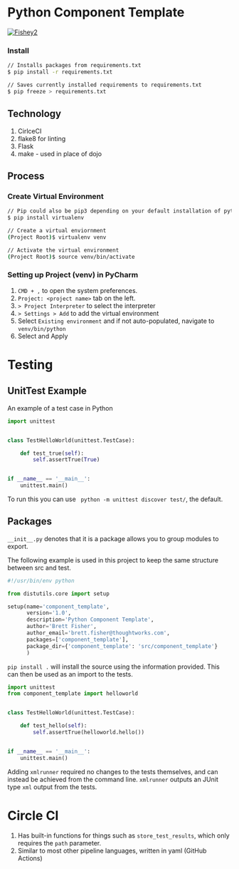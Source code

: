 # Python Component Template

[![Fishey2](https://circleci.com/gh/fishey2/python-component-template/tree/master.svg?style=shield)](https://app.circleci.com/pipelines/github/fishey2/python-component-template)

### Install


```bash
// Installs packages from requirements.txt
$ pip install -r requirements.txt

// Saves currently installed requirements to requirements.txt
$ pip freeze > requirements.txt
```

## Technology

1. CirlceCI
1. flake8 for linting
1. Flask
1. make - used in place of dojo

## Process

### Create Virtual Environment

```bash
// Pip could also be pip3 depending on your default installation of python
$ pip install virtualenv

// Create a virtual enviornment
(Project Root)$ virtualenv venv

// Activate the virtual environment
(Project Root)$ source venv/bin/activate
```

### Setting up Project (venv) in PyCharm

1. `CMD + ,` to open the system preferences.
1. `Project: <project name>` tab on the left.
1. `> Project Interpreter` to select the interpreter
1. `> Settings > Add` to add the virtual environment
1. Select `Existing environment` and if not auto-populated, navigate to `venv/bin/python`
1. Select and Apply



# Testing

## UnitTest Example

An example of a test case in Python

```python
import unittest


class TestHelloWorld(unittest.TestCase):

    def test_true(self):
        self.assertTrue(True)


if __name__ == '__main__':
    unittest.main()
```

To run this you can use ` python -m unittest discover test/`, the default.

## Packages

`__init__.py` denotes that it is a package allows you to group modules to export.

The following example is used in this project to keep the same structure between src and test.

```python
#!/usr/bin/env python

from distutils.core import setup

setup(name='component_template',
      version='1.0',
      description='Python Component Template',
      author='Brett Fisher',
      author_email='brett.fisher@thoughtworks.com',
      packages=['component_template'],
      package_dir={'component_template': 'src/component_template'}
      )
```

`pip install .` will install the source using the information provided. This can then be used as
an import to the tests.

```python
import unittest
from component_template import helloworld


class TestHelloWorld(unittest.TestCase):

    def test_hello(self):
        self.assertTrue(helloworld.hello())


if __name__ == '__main__':
    unittest.main()

```

Adding `xmlrunner` required no changes to the tests themselves, and
can instead be achieved from the command line. `xmlrunner` outputs an JUnit type `xml` output from the tests.

# Circle CI

1. Has built-in functions for things such as `store_test_results`, which only requires the `path` parameter.
2. Similar to most other pipeline languages, written in yaml (GitHub Actions)